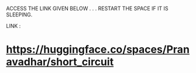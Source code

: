 ACCESS THE LINK GIVEN BELOW
.
.
.
RESTART THE SPACE IF IT IS SLEEPING.

LINK : <h1>https://huggingface.co/spaces/Pranavadhar/short_circuit</h1>
